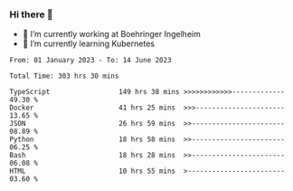 ### Hi there 👋
- 🔭 I’m currently working at Boehringer Ingelheim
- 🌱 I’m currently learning Kubernetes

 
<!--START_SECTION:waka-->

```text
From: 01 January 2023 - To: 14 June 2023

Total Time: 303 hrs 30 mins

TypeScript                 149 hrs 38 mins >>>>>>>>>>>>-------------   49.30 %
Docker                     41 hrs 25 mins  >>>----------------------   13.65 %
JSON                       26 hrs 59 mins  >>-----------------------   08.89 %
Python                     18 hrs 58 mins  >>-----------------------   06.25 %
Bash                       18 hrs 28 mins  >>-----------------------   06.08 %
HTML                       10 hrs 55 mins  >------------------------   03.60 %
```

<!--END_SECTION:waka-->

 
